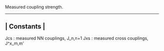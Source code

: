 Measured coupling strength.

-------------
| Constants | 
-------------  
Jcs         : measured NN couplings, J_n,n+1
Jxs         : measured cross couplings, J^x_m,m'
